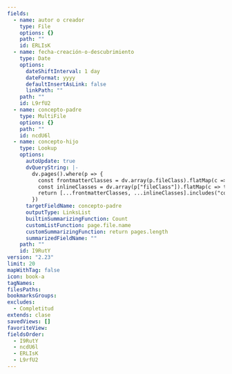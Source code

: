 ```yaml
---
fields:
  - name: autor o creador
    type: File
    options: {}
    path: ""
    id: ERLIsK
  - name: fecha-creación-o-descubrimiento
    type: Date
    options:
      dateShiftInterval: 1 day
      dateFormat: yyyy
      defaultInsertAsLink: false
      linkPath: ""
    path: ""
    id: L9rfU2
  - name: concepto-padre
    type: MultiFile
    options: {}
    path: ""
    id: ncdU6l
  - name: concepto-hijo
    type: Lookup
    options:
      autoUpdate: true
      dvQueryString: |-
        dv.pages().where(p => {
          const frontmatterClasses = dv.array(p.fileClass).flatMap(c => typeof c === "string" ? c.split(/,\s*/) : []);
          const inlineClasses = dv.array(p["fileClass"]).flatMap(c => typeof c === "string" ? c.split(/,\s*/) : []);
          return [...frontmatterClasses, ...inlineClasses].includes("concepto");
        })
      targetFieldName: concepto-padre
      outputType: LinksList
      builtinSummarizingFunction: Count
      customListFunction: page.file.name
      customSummarizingFunction: return pages.length
      summarizedFieldName: ""
    path: ""
    id: I9RutY
version: "2.23"
limit: 20
mapWithTag: false
icon: book-a
tagNames: 
filesPaths: 
bookmarksGroups: 
excludes:
  - Completitud
extends: clase
savedViews: []
favoriteView: 
fieldsOrder:
  - I9RutY
  - ncdU6l
  - ERLIsK
  - L9rfU2
---
```

